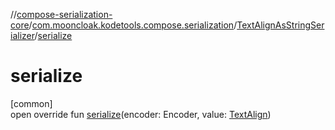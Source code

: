 //[compose-serialization-core](../../../index.md)/[com.mooncloak.kodetools.compose.serialization](../index.md)/[TextAlignAsStringSerializer](index.md)/[serialize](serialize.md)

# serialize

[common]\
open override fun [serialize](serialize.md)(encoder: Encoder, value: [TextAlign](https://developer.android.com/reference/kotlin/androidx/compose/ui/text/style/TextAlign.html))
